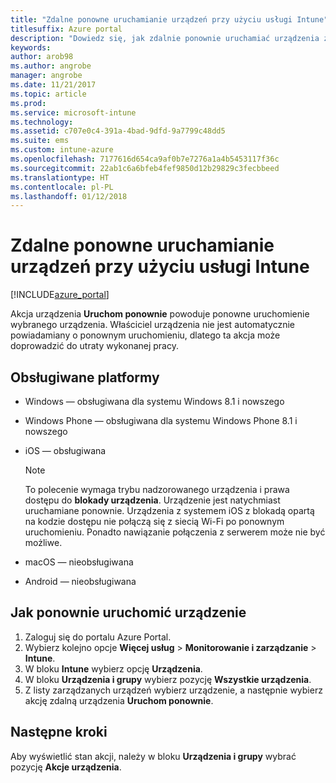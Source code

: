 ```yaml
---
title: "Zdalne ponowne uruchamianie urządzeń przy użyciu usługi Intune"
titlesuffix: Azure portal
description: "Dowiedz się, jak zdalnie ponownie uruchamiać urządzenia za pomocą akcji ponownego uruchomienia urządzenia."
keywords: 
author: arob98
ms.author: angrobe
manager: angrobe
ms.date: 11/21/2017
ms.topic: article
ms.prod: 
ms.service: microsoft-intune
ms.technology: 
ms.assetid: c707e0c4-391a-4bad-9dfd-9a7799c48dd5
ms.suite: ems
ms.custom: intune-azure
ms.openlocfilehash: 7177616d654ca9af0b7e7276a1a4b5453117f36c
ms.sourcegitcommit: 22ab1c6a6bfeb4fef9850d12b29829c3fecbbeed
ms.translationtype: HT
ms.contentlocale: pl-PL
ms.lasthandoff: 01/12/2018
---
```

# <a name="remotely-restart-devices-with-intune"></a>Zdalne ponowne uruchamianie urządzeń przy użyciu usługi Intune


[!INCLUDE[azure_portal](./includes/azure_portal.md)]

Akcja urządzenia **Uruchom ponownie** powoduje ponowne uruchomienie wybranego urządzenia. Właściciel urządzenia nie jest automatycznie powiadamiany o ponownym uruchomieniu, dlatego ta akcja może doprowadzić do utraty wykonanej pracy.

## <a name="supported-platforms"></a>Obsługiwane platformy

- Windows — obsługiwana dla systemu Windows 8.1 i nowszego
- Windows Phone — obsługiwana dla systemu Windows Phone 8.1 i nowszego
- iOS — obsługiwana

    > [!Note]  
    > To polecenie wymaga trybu nadzorowanego urządzenia i prawa dostępu do **blokady urządzenia**. Urządzenie jest natychmiast uruchamiane ponownie. Urządzenia z systemem iOS z blokadą opartą na kodzie dostępu nie połączą się z siecią Wi-Fi po ponownym uruchomieniu. Ponadto nawiązanie połączenia z serwerem może nie być możliwe.
- macOS — nieobsługiwana
- Android — nieobsługiwana

## <a name="how-to-restart-a-device"></a>Jak ponownie uruchomić urządzenie

1. Zaloguj się do portalu Azure Portal.
2. Wybierz kolejno opcje **Więcej usług** > **Monitorowanie i zarządzanie** > **Intune**.
3. W bloku **Intune** wybierz opcję **Urządzenia**.
4. W bloku **Urządzenia i grupy** wybierz pozycję **Wszystkie urządzenia**.
5. Z listy zarządzanych urządzeń wybierz urządzenie, a następnie wybierz akcję zdalną urządzenia **Uruchom ponownie**.

## <a name="next-steps"></a>Następne kroki

Aby wyświetlić stan akcji, należy w bloku **Urządzenia i grupy** wybrać pozycję **Akcje urządzenia**.
